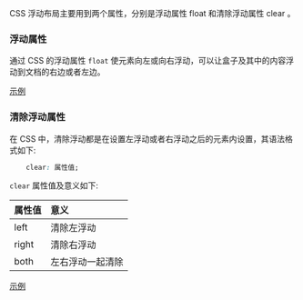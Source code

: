
CSS 浮动布局主要用到两个属性，分别是浮动属性 float 和清除浮动属性 clear 。


### 浮动属性

通过 CSS 的浮动属性 `float` 使元素向左或向右浮动，可以让盒子及其中的内容浮动到文档的右边或者左边。

[示例](t/03_float.html)


### 清除浮动属性

在 CSS 中，清除浮动都是在设置左浮动或者右浮动之后的元素内设置，其语法格式如下:
```css
    clear: 属性值;
```
`clear` 属性值及意义如下:

| 属性值  | 意义 |
|:-------|:-----|
| left   | 清除左浮动 |
| right  | 清除右浮动 |
| both   | 左右浮动一起清除 |

[示例](t/03_clear.html)
